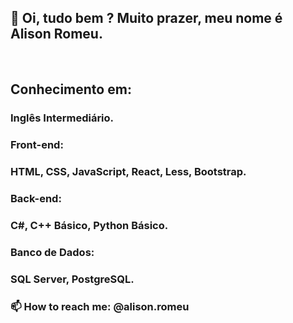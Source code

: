 <h2>👋 Oi, tudo bem ? Muito prazer, meu nome é Alison Romeu.</h2><br>



<h2>Conhecimento em:</h2>
<h3>Inglês Intermediário.</h3>
<h3>Front-end:</h3>
<h3>HTML, CSS, JavaScript, React, Less, Bootstrap.</h3>
<h3>Back-end:</h2>
<h3>C#, C++ Básico, Python Básico.</h3>
<h3>Banco de Dados:</h3>
<h3>SQL Server, PostgreSQL.</h3>


<h3>📫 How to reach me: @alison.romeu</h3>
